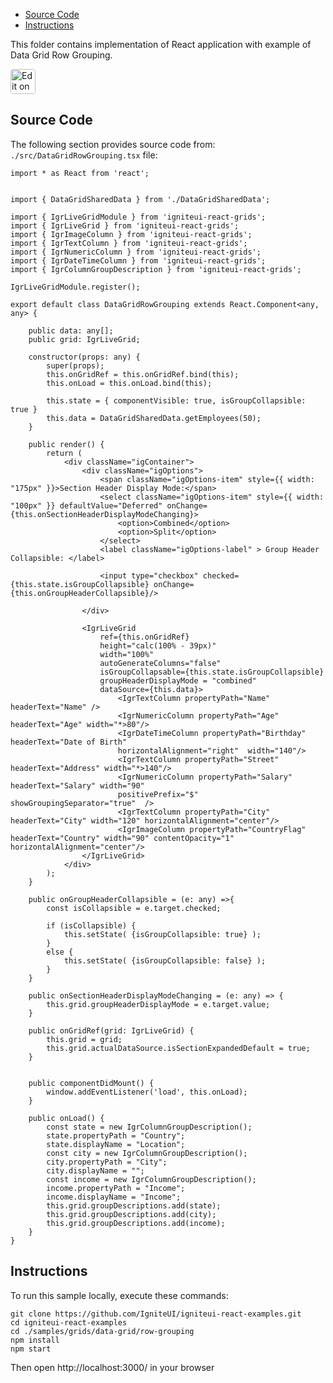 <!-- NOTE: do not change this file because it will be auto re-generated from template file: -->
<!-- https://github.com/IgniteUI/igniteui-react-examples/tree/master/templates/sample/ReadMe.md -->

<!-- ## Table of Contents -->
<!-- - [Sample Preview](#Sample-Preview) -->
- [Source Code](#Source-Code)
- [Instructions](#Instructions)

This folder contains implementation of React application with example of Data Grid Row Grouping.
<!-- in the Data Grid component -->
<!-- [Data Grid](https://infragistics.com/Reactsite/components/data-grid.html) -->

<html lang="en" xmlns="http://www.w3.org/1999/xhtml">
    <body>
        <a target="_blank" href="https://codesandbox.io/s/github/IgniteUI/igniteui-react-examples/tree/master/samples/grids/data-grid/row-grouping?fontsize=14&hidenavigation=1&theme=dark&view=preview&file=/src/DataGridRowGrouping.tsx" rel="noopener noreferrer">
            <img height="40px" style="border-radius: 0.25rem" alt="Edit on CodeSandbox" src="https://static.infragistics.com/xplatform/images/sandbox/code.png"/>
        </a>
        <!-- <a target="_blank"
href="https://codesandbox.io/s/github/IgniteUI/igniteui-react-examples/tree/master/samples/maps/geo-map/binding-csv-points?fontsize=14&hidenavigation=1&theme=dark&view=preview">
            <img alt="Edit Sample" src="https://codesandbox.io/static/img/play-codesandbox.svg"/>
        </a> -->
        <!-- <a target="_blank" style="margin-left: 0.5rem"
href="https://codesandbox.io/embed/github/IgniteUI/igniteui-react-examples/tree/master/samples/grids/data-grid/row-grouping?fontsize=14&hidenavigation=1&theme=dark&view=preview&file=/src/DataGridRowGrouping.tsx">
            <img height="40px" style="border-radius: 5px" alt="View on CodeSandbox" src="https://static.infragistics.com/xplatform/images/sandbox/view.png"/>
        </a> -->
        <!-- <a target="_blank"
href="https://codesandbox.io/embed/github/IgniteUI/igniteui-react-examples/tree/master/samples/maps/geo-map/binding-csv-points?fontsize=14&hidenavigation=1&theme=dark&view=preview">
            <img alt="View on CodeSandbox" src="https://static.infragistics.com/xplatform/images/sandbox/view.png"/>
        </a>
https://codesandbox.io/embed/react-treemap-overview-rtb45
https://codesandbox.io/static/img/play-codesandbox.svg
https://codesandbox.io/embed/react-treemap-overview-rtb45?view=browser -->
    </body>
</html>

<!-- ## Sample Preview -->

<!-- <iframe
  src="https://codesandbox.io/embed/github/IgniteUI/igniteui-react-examples/tree/master/samples/grids/data-grid/row-grouping?fontsize=14&hidenavigation=1&theme=dark&view=preview&file=/src/DataGridRowGrouping.tsx"
  style="width:100%; height:400px; border:0; border-radius: 4px; overflow:hidden;"
  allow="accelerometer; ambient-light-sensor; camera; encrypted-media; geolocation; gyroscope; hid; microphone; midi; payment; usb; vr"
  sandbox="allow-forms allow-modals allow-popups allow-presentation allow-same-origin allow-scripts"
></iframe> -->

## Source Code

The following section provides source code from:
`./src/DataGridRowGrouping.tsx` file:

```tsx
import * as React from 'react';


import { DataGridSharedData } from './DataGridSharedData';

import { IgrLiveGridModule } from 'igniteui-react-grids';
import { IgrLiveGrid } from 'igniteui-react-grids';
import { IgrImageColumn } from 'igniteui-react-grids';
import { IgrTextColumn } from 'igniteui-react-grids';
import { IgrNumericColumn } from 'igniteui-react-grids';
import { IgrDateTimeColumn } from 'igniteui-react-grids';
import { IgrColumnGroupDescription } from 'igniteui-react-grids';

IgrLiveGridModule.register();

export default class DataGridRowGrouping extends React.Component<any, any> {

    public data: any[];
    public grid: IgrLiveGrid;

    constructor(props: any) {
        super(props);
        this.onGridRef = this.onGridRef.bind(this);
        this.onLoad = this.onLoad.bind(this);

        this.state = { componentVisible: true, isGroupCollapsible: true }
        this.data = DataGridSharedData.getEmployees(50);
    }

    public render() {
        return (
            <div className="igContainer">
                <div className="igOptions">
                    <span className="igOptions-item" style={{ width: "175px" }}>Section Header Display Mode:</span>
                    <select className="igOptions-item" style={{ width: "100px" }} defaultValue="Deferred" onChange={this.onSectionHeaderDisplayModeChanging}>
                        <option>Combined</option>
                        <option>Split</option>
                    </select>
                    <label className="igOptions-label" > Group Header Collapsible: </label>

                    <input type="checkbox" checked={this.state.isGroupCollapsible} onChange={this.onGroupHeaderCollapsible}/>

                </div>

                <IgrLiveGrid
                    ref={this.onGridRef}
                    height="calc(100% - 39px)"
                    width="100%"
                    autoGenerateColumns="false"
                    isGroupCollapsable={this.state.isGroupCollapsible}
                    groupHeaderDisplayMode = "combined"
                    dataSource={this.data}>
                        <IgrTextColumn propertyPath="Name" headerText="Name" />
                        <IgrNumericColumn propertyPath="Age" headerText="Age" width="*>80"/>
                        <IgrDateTimeColumn propertyPath="Birthday" headerText="Date of Birth"
                        horizontalAlignment="right"  width="140"/>
                        <IgrTextColumn propertyPath="Street" headerText="Address" width="*>140"/>
                        <IgrNumericColumn propertyPath="Salary" headerText="Salary" width="90"
                        positivePrefix="$" showGroupingSeparator="true"  />
                        <IgrTextColumn propertyPath="City" headerText="City" width="120" horizontalAlignment="center"/>
                        <IgrImageColumn propertyPath="CountryFlag" headerText="Country" width="90" contentOpacity="1" horizontalAlignment="center"/>
                </IgrLiveGrid>
            </div>
        );
    }

    public onGroupHeaderCollapsible = (e: any) =>{
        const isCollapsible = e.target.checked;

        if (isCollapsible) {
            this.setState( {isGroupCollapsible: true} );
        }
        else {
            this.setState( {isGroupCollapsible: false} );
        }
    }

    public onSectionHeaderDisplayModeChanging = (e: any) => {
        this.grid.groupHeaderDisplayMode = e.target.value;
    }

    public onGridRef(grid: IgrLiveGrid) {
        this.grid = grid;
        this.grid.actualDataSource.isSectionExpandedDefault = true;
    }


    public componentDidMount() {
        window.addEventListener('load', this.onLoad);
    }

    public onLoad() {
        const state = new IgrColumnGroupDescription();
        state.propertyPath = "Country";
        state.displayName = "Location";
        const city = new IgrColumnGroupDescription();
        city.propertyPath = "City";
        city.displayName = "";
        const income = new IgrColumnGroupDescription();
        income.propertyPath = "Income";
        income.displayName = "Income";
        this.grid.groupDescriptions.add(state);
        this.grid.groupDescriptions.add(city);
        this.grid.groupDescriptions.add(income);
    }
}
```

## Instructions
To run this sample locally, execute these commands:

```
git clone https://github.com/IgniteUI/igniteui-react-examples.git
cd igniteui-react-examples
cd ./samples/grids/data-grid/row-grouping
npm install
npm start

```

Then open http://localhost:3000/ in your browser

